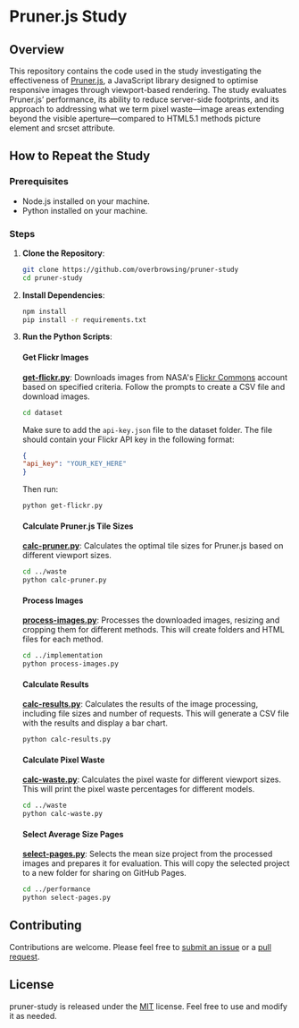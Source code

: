 # Pruner.js Study

## Overview

This repository contains the code used in the study investigating the effectiveness of [Pruner.js](https://github.com/overbrowsing/pruner), a JavaScript library designed to optimise responsive images through viewport-based rendering. The study evaluates Pruner.js’ performance, its ability to reduce server-side footprints, and its approach to addressing what we term pixel waste—image areas extending beyond the visible aperture—compared to HTML5.1 methods picture element and srcset attribute.

## How to Repeat the Study

### Prerequisites

- Node.js installed on your machine.
- Python installed on your machine.

### Steps

1. **Clone the Repository**:
    ```bash
    git clone https://github.com/overbrowsing/pruner-study
    cd pruner-study
    ```

2. **Install Dependencies**:
    ```bash
    npm install
    pip install -r requirements.txt
    ```

4. **Run the Python Scripts**:

    #### Get Flickr Images
    [**get-flickr.py**](dataset/get-flickr.py): Downloads images from NASA's [Flickr Commons](https://www.flickr.com/commons) account based on specified criteria. Follow the prompts to create a CSV file and download images.
    ```bash
    cd dataset
    ```
    Make sure to add the `api-key.json` file to the dataset folder. The file should contain your Flickr API key in the following format:
    ```json
    {
    "api_key": "YOUR_KEY_HERE"
    }
    ```
    Then run:
    ```bash
    python get-flickr.py
    ```

    #### Calculate Pruner.js Tile Sizes

    [**calc-pruner.py**](waste/calc-pruner.py): Calculates the optimal tile sizes for Pruner.js based on different viewport sizes.
    ```bash
    cd ../waste
    python calc-pruner.py
    ```

    #### Process Images

    [**process-images.py**](implementation/process-images.py): Processes the downloaded images, resizing and cropping them for different methods. This will create folders and HTML files for each method.
    ```bash
    cd ../implementation
    python process-images.py
    ```

    #### Calculate Results

    [**calc-results.py**](implementation/calc-results.py): Calculates the results of the image processing, including file sizes and number of requests. This will generate a CSV file with the results and display a bar chart.
    ```bash
    python calc-results.py
    ```

    #### Calculate Pixel Waste

    [**calc-waste.py**](waste/calc-waste.py): Calculates the pixel waste for different viewport sizes. This will print the pixel waste percentages for different models.
    ```bash
    cd ../waste
    python calc-waste.py
    ```

    #### Select Average Size Pages
    
    [**select-pages.py**](performance/select-pages.py): Selects the mean size project from the processed images and prepares it for evaluation. This will copy the selected project to a new folder for sharing on GitHub Pages.
    ```bash
    cd ../performance
    python select-pages.py
    ```

## Contributing

Contributions are welcome. Please feel free to [submit an issue](https://github.com/overbrowsing/pruner-study/issues) or a [pull request](https://github.com/overbrowsing/pruner-study/pulls).

## License

pruner-study is released under the [MIT](/LICENSE) license. Feel free to use and modify it as needed.